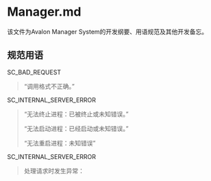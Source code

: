 # Manager.md
该文件为Avalon Manager System的开发纲要、用语规范及其他开发备忘。

## 规范用语

SC_BAD_REQUEST
> “调用格式不正确。”

SC_INTERNAL_SERVER_ERROR
> “无法终止进程：已被终止或未知错误。”
> 
> “无法启动进程：已经启动或未知错误。”
> 
> “无法重启进程：未知错误”

SC_INTERNAL_SERVER_ERROR
> 处理请求时发生异常：